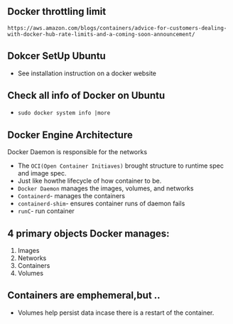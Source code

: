 ## Docker throttling limit 
`https://aws.amazon.com/blogs/containers/advice-for-customers-dealing-with-docker-hub-rate-limits-and-a-coming-soon-announcement/`

## Dokcer SetUp Ubuntu
- See installation instruction on a docker website

## Check all info of Docker on Ubuntu
- `sudo docker system info |more`


## Docker Engine Architecture

Docker Daemon is responsible for the networks
- The `OCI(Open Container Initiaves)` brought structure to runtime spec and image spec.
- Just like howthe lifecycle of how container to be. 
- `Docker Daemon` manages the images, volumes, and networks
- `Containerd`- manages the containers
- `containerd-shim`- ensures container runs of daemon fails
- `runC`- run container

## 4 primary objects Docker manages:
1. Images
2. Networks
3. Containers
4. Volumes 

## Containers are emphemeral,but ..
- Volumes help persist data incase there is a restart of the container.
